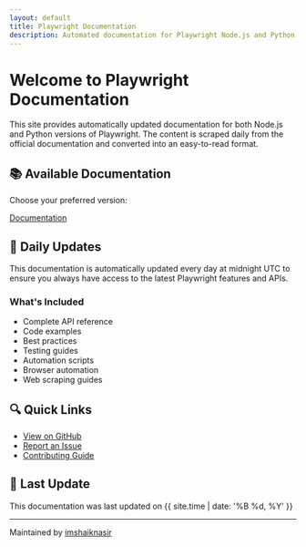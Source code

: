 ```yaml
---
layout: default
title: Playwright Documentation
description: Automated documentation for Playwright Node.js and Python versions
---
```


# Welcome to Playwright Documentation

This site provides automatically updated documentation for both Node.js and Python versions of Playwright. The content is scraped daily from the official documentation and converted into an easy-to-read format.

## 📚 Available Documentation

Choose your preferred version:

<div class="documentation-links">
  <a href="{{ site.baseurl }}/README" class="btn">Documentation</a>
</div>

## 🔄 Daily Updates

This documentation is automatically updated every day at midnight UTC to ensure you always have access to the latest Playwright features and APIs.

### What's Included

- Complete API reference
- Code examples
- Best practices
- Testing guides
- Automation scripts
- Browser automation
- Web scraping guides

## 🔍 Quick Links

- [View on GitHub](https://github.com/imshaiknasir/playwright-docs-llm)
- [Report an Issue](https://github.com/imshaiknasir/playwright-docs-llm/issues)
- [Contributing Guide](https://github.com/imshaiknasir/playwright-docs-llm#contributing)

## 📅 Last Update

<div id="last-update">
This documentation was last updated on {{ site.time | date: '%B %d, %Y' }}
</div>

---

<footer class="site-footer">
  <span class="site-footer-owner">
    Maintained by <a href="https://github.com/imshaiknasir">imshaiknasir</a>
  </span>
</footer> 